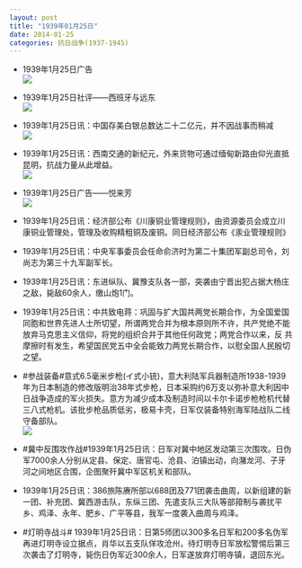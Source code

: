 ```yaml
---
layout: post
title: "1939年01月25日"
date: 2014-01-25
categories: 抗日战争(1937-1945)
---
```


<meta name="referrer" content="no-referrer" />

- 1939年1月25日广告 <br/><img src="https://ww3.sinaimg.cn/large/aca367d8jw1ecw6mz82yqj20600jxdh9.jpg" />

- 1939年1月25日社评——西班牙与远东 <br/><img src="https://ww4.sinaimg.cn/large/aca367d8jw1ecw4wpkhfwj20mi0y3h2y.jpg" />

- 1939年1月25日讯：中国存美白银总数达二十二亿元，并不因战事而稍减 <br/><img src="https://ww3.sinaimg.cn/large/aca367d8jw1ecw36bxi4mj205905rdg4.jpg" />

- 1939年1月25日讯：西南交通的新纪元，外来货物可通过缅甸新路由仰光直抵昆明，抗战力量从此增益。 <br/><img src="https://ww1.sinaimg.cn/large/aca367d8jw1ecw1g1ydfoj20be0b1wgg.jpg" />

- 1939年1月25日广告——悦来芳 <br/><img src="https://ww1.sinaimg.cn/large/aca367d8jw1ecvzpcxkjuj208o0h7jtr.jpg" />

- 1939年1月25日讯：经济部公布《川康铜业管理规则》，由资源委员会成立川康铜业管理处，管理及收购精粗铜及废铜。同日经济部公布《汞业管理规则》 

- 1939年1月25日讯：中央军事委员会任命俞济时为第二十集团军副总司令，刘尚志为第三十九军副军长。 

- 1939年1月25日讯：东进纵队、冀豫支队各一部，突袭由宁晋出犯占据大杨庄之敌，毙敌60余人，缴山炮1门。 

- 1939年1月25日讯：中共致电蒋：巩固与扩大国共两党长期合作，为全国爱国同胞和世界先进人士所切望，所谓两党合并为根本原则所不许，共产党绝不能放弃马克思主义信仰，将党的组织合并于其他任何政党；两党合作以来，反 共摩擦时有发生，希望国民党五中全会能致力两党长期合作，以慰全国人民殷切之望。 

- #参战装备#意式6.5毫米步枪(イ式小铳)，意大利陆军兵器制造所1938-1939年为日本制造的修改版明治38年式步枪，日本采购约6万支以弥补意大利因中日战争造成的军火损失。意方为减少成本及制造时间以卡尔卡诺步枪枪机代替三八式枪机。该批步枪品质低劣，极易卡壳，日军仅装备特别海军陆战队二线守备部队。 <br/><img src="https://ww4.sinaimg.cn/large/aca367d8jw1ecvltrcev0j20hs0spgs4.jpg" />

- #冀中反围攻作战#1939年1月25日讯：日军对冀中地区发动第三次围攻。日伪军7000余人分别从定县、保定、唐官屯、沧县、泊镇出动，向潴龙河、子牙河之间地区合围，企图聚歼冀中军区机关和部队。 

- 1939年1月25日讯：386旅陈赓所部以688团及771团袭击曲周，以新组建的新一团、补充团、冀西游击队，东纵三团、先遣支队三大队等部箝制与袭扰平乡、鸡泽、永年、肥乡、广平等县，我军一度袭入曲周与鸡泽。 

- #灯明寺战斗# 1939年1月25日讯：日第5师团以300多名日军和200多名伪军再进灯明寺设立据点，肖华以五支队佯攻沧州，待灯明寺日军放松警惕后第三次袭击了灯明寺，毙伤日伪军近300余人，日军遂放弃灯明寺镇，退回东光。 

